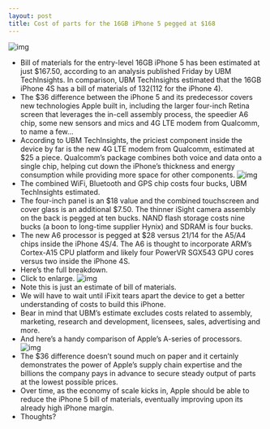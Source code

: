 ```yaml
---
layout: post
title: Cost of parts for the 16GB iPhone 5 pegged at $168
---
```

![img](http://media.idownloadblog.com/wp-content/uploads/2012/09/iPhone-5-introduction-video-parts-001.jpg)
* Bill of materials for the entry-level 16GB iPhone 5 has been estimated at just $167.50, according to an analysis published Friday by UBM TechInsights. In comparison, UBM TechInsights estimated that the 16GB iPhone 4S has a bill of materials of $132 ($112 for the iPhone 4).
* The $36 difference between the iPhone 5 and its predecessor covers new technologies Apple built in, including the larger four-inch Retina screen that leverages the in-cell assembly process, the speedier A6 chip, some new sensors and mics and 4G LTE modem from Qualcomm, to name a few…
* According to UBM TechInsights, the priciest component inside the device by far is the new 4G LTE modem from Qualcomm, estimated at $25 a piece. Qualcomm’s package combines both voice and data onto a single chip, helping cut down the iPhone’s thickness and energy consumption while providing more space for other components.
![img](http://media.idownloadblog.com/wp-content/uploads/2012/09/iPhone-5-introduction-video-parts-002.jpg)
* The combined WiFi, Bluetooth and GPS chip costs four bucks, UBM TechInsights estimated.
* The four-inch panel is an $18 value and the combined touchscreen and cover glass is an additional $7.50. The thinner iSight camera assembly on the back is pegged at ten bucks. NAND flash storage costs nine bucks (a boon to long-time supplier Hynix) and SDRAM is four bucks.
* The new A6 processor is pegged at $28 versus $21/$14 for the A5/A4 chips inside the iPhone 4S/4. The A6 is thought to incorporate ARM’s Cortex-A15 CPU platform and likely four PowerVR SGX543 GPU cores versus two inside the iPhone 4S.
* Here’s the full breakdown.
* Click to enlarge.
![img](http://media.idownloadblog.com/wp-content/uploads/2012/09/UBM-TechInsights-iPhone-5-BOM.jpg)
* Note this is just an estimate of bill of materials.
* We will have to wait until iFixit tears apart the device to get a better understanding of costs to build this iPhone.
* Bear in mind that UBM’s estimate excludes costs related to assembly, marketing, research and development, licensees, sales, advertising and more.
* And here’s a handy comparison of Apple’s A-series of processors.
![img](http://media.idownloadblog.com/wp-content/uploads/2012/09/UBM-TechInsights-CPU-comparisson.jpg)
* The $36 difference doesn’t sound much on paper and it certainly demonstrates the power of Apple’s supply chain expertise and the billions the company pays in advance to secure steady output of parts at the lowest possible prices.
* Over time, as the economy of scale kicks in, Apple should be able to reduce the iPhone 5 bill of materials, eventually improving upon its already high iPhone margin.
* Thoughts?

